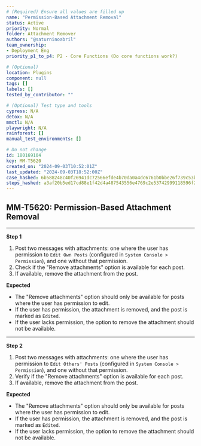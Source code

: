 ```yaml
---
# (Required) Ensure all values are filled up
name: "Permission-Based Attachment Removal"
status: Active
priority: Normal
folder: Attachment Remover
authors: "@saturninoabril"
team_ownership: 
- Deployment Eng
priority_p1_to_p4: P2 - Core Functions (Do core functions work?)

# (Optional)
location: Plugins
component: null
tags: []
labels: []
tested_by_contributor: ""

# (Optional) Test type and tools
cypress: N/A
detox: N/A
mmctl: N/A
playwright: N/A
rainforest: []
manual_test_environments: []

# Do not change
id: 180169104
key: MM-T5620
created_on: "2024-09-03T10:52:01Z"
last_updated: "2024-09-03T18:52:00Z"
case_hashed: 6b588248c40f26941dc72566efde4b70da0a4dc6761b0bbe26f739c53b88e1439cc51559e2b98586fedfcad6dc6c3e0e
steps_hashed: a3af20b5ed17cd88e1f42d4a487543556e4769c2e53742999118596f25f212dde571e030b1032948589dfd3e01cada02
---
```


<!-- (Auto-generated) Based on frontmatter's "key" and "name" -->

## MM-T5620: Permission-Based Attachment Removal

---

**Step 1**

1. Post two messages with attachments: one where the user has permission to `Edit Own Posts` (configured in `System Console > Permission`), and one without that permission.
2. Check if the "Remove attachments" option is available for each post.
3. If available, remove the attachment from the post.

**Expected**

- The "Remove attachments" option should only be available for posts where the user has permission to edit.
- If the user has permission, the attachment is removed, and the post is marked as `Edited`.
- If the user lacks permission, the option to remove the attachment should not be available.

---

**Step 2**

1. Post two messages with attachments: one where the user has permission to `Edit Others' Posts` (configured in `System Console > Permission`), and one without that permission.
2. Verify if the "Remove attachments" option is available for each post.
3. If available, remove the attachment from the post.

**Expected**

- The "Remove attachments" option should only be available for posts where the user has permission to edit.
- If the user has permission, the attachment is removed, and the post is marked as `Edited`.
- If the user lacks permission, the option to remove the attachment should not be available.
